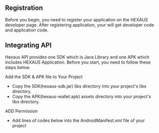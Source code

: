 <h2>Registration</h2>
Before you begin, you need to register your application on the HEXAUS developer page. 
After registering application, your will get developer code and application code.



<h2>Integrating API</h2>
Hexaus API provides one SDK which is Java Library and one APK which includes HEXAUS Application.
Before you start, you need to follow these steps below.

Add the SDK & APK file to Your Project
- Copy the SDK(hexaus-sdk.jar) libs directory into your project's libs directory.
- Copy the APK(hexaus-wallet.apk) assets directory into your project's libs directory.

ADD Permission
- Add lines of codes below into the AndroidManifest.xml file of your project 


<uses-permission android:name="android.permission.WRITE_EXTERNAL_STORAGE" />
<uses-permission android:name="android.permission.INTERNET" />
<uses-permission android:name="android.permission.READ_PHONE_STATE" />
